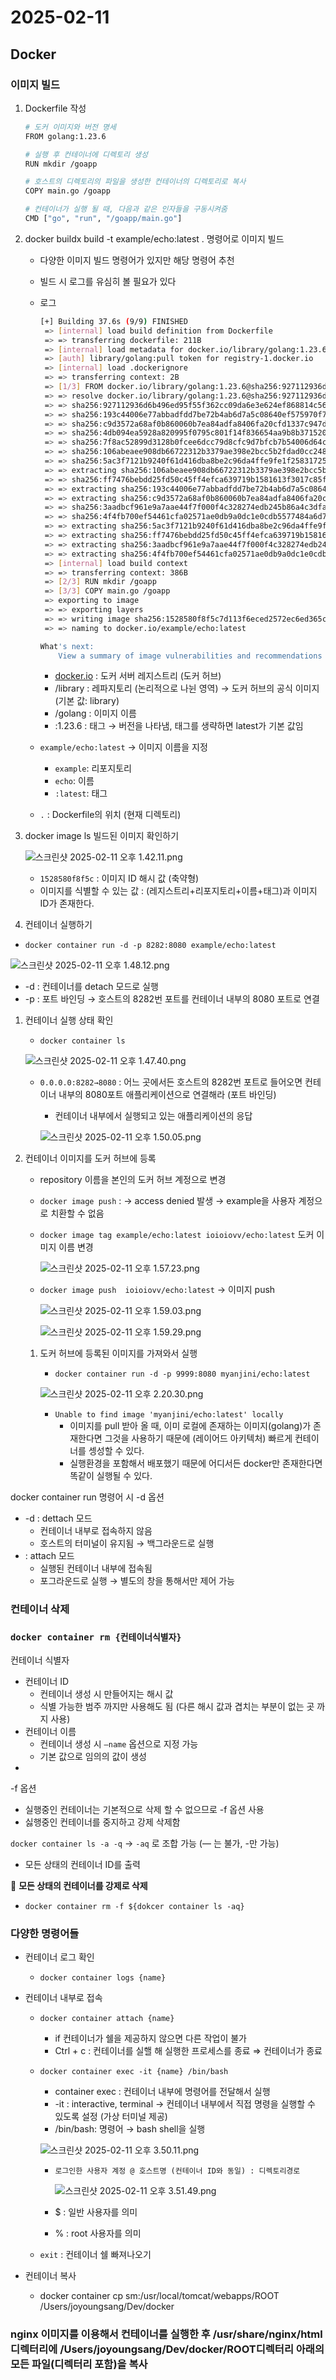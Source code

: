 # 2025-02-11

## Docker

### 이미지 빌드

1. Dockerfile 작성
    
    ```bash
    # 도커 이미지와 버전 명세
    FROM golang:1.23.6
    
    # 실행 후 컨테이너에 디렉토리 생성
    RUN mkdir /goapp
    
    # 호스트의 디렉토리의 파일을 생성한 컨테이너의 디렉토리로 복사
    COPY main.go /goapp
    
    # 컨테이너가 실행 될 때, 다음과 같은 인자들을 구동시켜줌
    CMD ["go", "run", "/goapp/main.go"]
    ```
    
2. docker buildx build -t example/echo:latest .  명령어로 이미지 빌드
    - 다양한 이미지 빌드 명령어가 있지만 해당 명령어 추천
    - 빌드 시 로그를 유심히 볼 필요가 있다
    - 로그
        
        ```bash
        [+] Building 37.6s (9/9) FINISHED                                                                                                    docker:desktop-linux
         => [internal] load build definition from Dockerfile                                                                                                 0.0s
         => => transferring dockerfile: 211B                                                                                                                 0.0s
         => [internal] load metadata for docker.io/library/golang:1.23.6                                                                                     4.7s
         => [auth] library/golang:pull token for registry-1.docker.io                                                                                        0.0s
         => [internal] load .dockerignore                                                                                                                    0.0s
         => => transferring context: 2B                                                                                                                      0.0s
         => [1/3] FROM docker.io/library/golang:1.23.6@sha256:927112936d6b496ed95f55f362cc09da6e3e624ef868814c56d55bd7323e0959                              32.0s
         => => resolve docker.io/library/golang:1.23.6@sha256:927112936d6b496ed95f55f362cc09da6e3e624ef868814c56d55bd7323e0959                               0.0s
         => => sha256:927112936d6b496ed95f55f362cc09da6e3e624ef868814c56d55bd7323e0959 10.06kB / 10.06kB                                                     0.0s
         => => sha256:193c44006e77abbadfdd7be72b4ab6d7a5c08640ef575970f722b798ee7800ac 23.60MB / 23.60MB                                                     7.1s
         => => sha256:c9d3572a68af0b860060b7ea84adfa8406fa20cfd1337c947dfb661aa965eee7 64.36MB / 64.36MB                                                    22.5s
         => => sha256:4db094ea5928a820995f0795c801f14f836654aa9b8b3715208e6d2acbff5094 2.32kB / 2.32kB                                                       0.0s
         => => sha256:7f8ac52899d3128b0fcee6dcc79d8cfc9d7bfcb7b54006d64cb92a2eec655dca 2.82kB / 2.82kB                                                       0.0s
         => => sha256:106abeaee908db66722312b3379ae398e2bcc5b2fdad0cc248509efa14a819ff 48.31MB / 48.31MB                                                    10.3s
         => => sha256:5ac3f7121b9240f61d416dba8be2c96da4ffe9fe1f25831725071946bb7fc54f 86.38MB / 86.38MB                                                    24.2s
         => => extracting sha256:106abeaee908db66722312b3379ae398e2bcc5b2fdad0cc248509efa14a819ff                                                            1.7s
         => => sha256:ff7476bebdd25fd50c45ff4efca639719b1581613f3017c85f08e38a2d5a441f 70.67MB / 70.67MB                                                    28.1s
         => => extracting sha256:193c44006e77abbadfdd7be72b4ab6d7a5c08640ef575970f722b798ee7800ac                                                            0.4s
         => => extracting sha256:c9d3572a68af0b860060b7ea84adfa8406fa20cfd1337c947dfb661aa965eee7                                                            2.0s
         => => sha256:3aadbcf961e9a7aae44f7f000f4c328274edb245b86a4c3dfac539c3376f1f77 126B / 126B                                                          23.9s
         => => sha256:4f4fb700ef54461cfa02571ae0db9a0dc1e0cdb5577484a6d75e68dc38e8acc1 32B / 32B                                                            24.3s
         => => extracting sha256:5ac3f7121b9240f61d416dba8be2c96da4ffe9fe1f25831725071946bb7fc54f                                                            1.6s
         => => extracting sha256:ff7476bebdd25fd50c45ff4efca639719b1581613f3017c85f08e38a2d5a441f                                                            3.6s
         => => extracting sha256:3aadbcf961e9a7aae44f7f000f4c328274edb245b86a4c3dfac539c3376f1f77                                                            0.0s
         => => extracting sha256:4f4fb700ef54461cfa02571ae0db9a0dc1e0cdb5577484a6d75e68dc38e8acc1                                                            0.0s
         => [internal] load build context                                                                                                                    0.0s
         => => transferring context: 386B                                                                                                                    0.0s
         => [2/3] RUN mkdir /goapp                                                                                                                           0.8s
         => [3/3] COPY main.go /goapp                                                                                                                        0.0s
         => exporting to image                                                                                                                               0.0s
         => => exporting layers                                                                                                                              0.0s
         => => writing image sha256:1528580f8f5c7d113f6eced2572ec6ed365c11f42dcec1f16ffdb5b4a2b5a44a                                                         0.0s
         => => naming to docker.io/example/echo:latest                                                                                                       0.0s
        
        What's next:
            View a summary of image vulnerabilities and recommendations → docker scout quickview
        ```
        
        - [docker.io](http://docker.io) : 도커 서버 레지스트리 (도커 허브)
        - /library : 레파지토리 (논리적으로 나뉜 영역) → 도커 허브의 공식 이미지 (기본 값: library)
        - /golang : 이미지 이름
        - :1.23.6 : 태그 → 버전을 나타냄, 태그를 생략하면 latest가 기본 값임
    - `example/echo:latest`  → 이미지 이름을 지정
        - `example`: 리포지토리
        - `echo`: 이름
        - `:latest`: 태그
    - `.` : Dockerfile의 위치 (현재 디렉토리)
3. docker image ls  빌드된 이미지 확인하기
    
    ![스크린샷 2025-02-11 오후 1.42.11.png](2025-02-11%2019731929244c8003a753ff983e1301dc/%E1%84%89%E1%85%B3%E1%84%8F%E1%85%B3%E1%84%85%E1%85%B5%E1%86%AB%E1%84%89%E1%85%A3%E1%86%BA_2025-02-11_%E1%84%8B%E1%85%A9%E1%84%92%E1%85%AE_1.42.11.png)
    
    - `1528580f8f5c` : 이미지 ID 해시 값 (축약형)
    - 이미지를 식별할 수 있는 값 : (레지스트리+리포지토리+이름+태그)과 이미지 ID가 존재한다.

4. 컨테이너 실행하기

- `docker container run -d -p 8282:8080 example/echo:latest`

![스크린샷 2025-02-11 오후 1.48.12.png](2025-02-11%2019731929244c8003a753ff983e1301dc/%E1%84%89%E1%85%B3%E1%84%8F%E1%85%B3%E1%84%85%E1%85%B5%E1%86%AB%E1%84%89%E1%85%A3%E1%86%BA_2025-02-11_%E1%84%8B%E1%85%A9%E1%84%92%E1%85%AE_1.48.12.png)

- -d : 컨테이너를 detach 모드로 실행
- -p : 포트 바인딩 → 호스트의 8282번 포트를 컨테이너 내부의 8080 포트로 연결
1. 컨테이너 실행 상태 확인
    - `docker container ls`
    
    ![스크린샷 2025-02-11 오후 1.47.40.png](2025-02-11%2019731929244c8003a753ff983e1301dc/%E1%84%89%E1%85%B3%E1%84%8F%E1%85%B3%E1%84%85%E1%85%B5%E1%86%AB%E1%84%89%E1%85%A3%E1%86%BA_2025-02-11_%E1%84%8B%E1%85%A9%E1%84%92%E1%85%AE_1.47.40.png)
    
    - `0.0.0.0:8282→8080` : 어느 곳에서든 호스트의 8282번 포트로 들어오면 컨테이너 내부의 8080포트 애플리케이션으로 연결해라 (포트 바인딩)
        - 컨테이너 내부에서 실행되고 있는 애플리케이션의 응답
        
        ![스크린샷 2025-02-11 오후 1.50.05.png](2025-02-11%2019731929244c8003a753ff983e1301dc/%E1%84%89%E1%85%B3%E1%84%8F%E1%85%B3%E1%84%85%E1%85%B5%E1%86%AB%E1%84%89%E1%85%A3%E1%86%BA_2025-02-11_%E1%84%8B%E1%85%A9%E1%84%92%E1%85%AE_1.50.05.png)
        
2. 컨테이너 이미지를 도커 허브에 등록
    - repository 이름을 본인의 도커 허브 계정으로 변경
    - `docker image push` : → access denied 발생 → example을 사용자 계정으로 치환할 수 없음
    - `docker image tag example/echo:latest ioioiovv/echo:latest` 도커 이미지 이름 변경
        
        ![스크린샷 2025-02-11 오후 1.57.23.png](2025-02-11%2019731929244c8003a753ff983e1301dc/%E1%84%89%E1%85%B3%E1%84%8F%E1%85%B3%E1%84%85%E1%85%B5%E1%86%AB%E1%84%89%E1%85%A3%E1%86%BA_2025-02-11_%E1%84%8B%E1%85%A9%E1%84%92%E1%85%AE_1.57.23.png)
        
    - `docker image push  ioioiovv/echo:latest` → 이미지 push
        
        ![스크린샷 2025-02-11 오후 1.59.03.png](2025-02-11%2019731929244c8003a753ff983e1301dc/%E1%84%89%E1%85%B3%E1%84%8F%E1%85%B3%E1%84%85%E1%85%B5%E1%86%AB%E1%84%89%E1%85%A3%E1%86%BA_2025-02-11_%E1%84%8B%E1%85%A9%E1%84%92%E1%85%AE_1.59.03.png)
        
        ![스크린샷 2025-02-11 오후 1.59.29.png](2025-02-11%2019731929244c8003a753ff983e1301dc/%E1%84%89%E1%85%B3%E1%84%8F%E1%85%B3%E1%84%85%E1%85%B5%E1%86%AB%E1%84%89%E1%85%A3%E1%86%BA_2025-02-11_%E1%84%8B%E1%85%A9%E1%84%92%E1%85%AE_1.59.29.png)
        
    1. 도커 허브에 등록된 이미지를 가져와서 실행
        - `docker container run -d -p 9999:8080 myanjini/echo:latest`
        
        ![스크린샷 2025-02-11 오후 2.20.30.png](2025-02-11%2019731929244c8003a753ff983e1301dc/%E1%84%89%E1%85%B3%E1%84%8F%E1%85%B3%E1%84%85%E1%85%B5%E1%86%AB%E1%84%89%E1%85%A3%E1%86%BA_2025-02-11_%E1%84%8B%E1%85%A9%E1%84%92%E1%85%AE_2.20.30.png)
        
        - `Unable to find image 'myanjini/echo:latest' locally`
            - 이미지를 pull 받아 올 때, 이미 로컬에 존재하는 이미지(golang)가 존재한다면 그것을 사용하기 때문에 (레이어드 아키텍처) 빠르게 컨테이너를 셍성할 수 있다.
            - 실행환경을 포함해서 배포했기 때문에 어디서든 docker만 존재한다면 똑같이 실행될 수 있다.

docker container run 명령어 시 -d 옵션

- -d : dettach 모드
    - 컨테이너 내부로 접속하지 않음
    - 호스트의 터미널이 유지됨 → 백그라운드로 실행
- : attach 모드
    - 실행된 컨테이너 내부에 접속됨
    - 포그라운드로 실행 → 별도의 창을 통해서만 제어 가능

### 컨테이너 삭제

### `docker container rm {컨테이너식별자}`

컨테이너 식별자

- 컨테이너 ID
    - 컨테이너 생성 시 만들어지는 해시 값
    - 식별 가능한 범주 까지만 사용해도 됨 (다른 해시 값과 겹치는 부분이 없는 곳 까지 사용)
- 컨테이너 이름
    - 컨테이너 생성 시 `—name` 옵션으로 지정 가능
    - 기본 값으로 임의의 값이 생성
- 

-f 옵션

- 실행중인 컨테이너는 기본적으로 삭제 할 수 없으므로 -f 옵션 사용
- 싫행중인 컨테이너를 중지하고 강제 삭제함

`docker container ls -a -q` → `-aq` 로 조합 가능 (— 는 불가, -만 가능)

- 모든 상태의 컨테이너 ID를 출력

🌟  **모든 상태의 컨테이너를 강제로 삭제**

- `docker container rm -f ${dokcer container ls -aq}`

### 다양한 명령어들

- 컨테이너 로그 확인
    - `docker container logs {name}`
- 컨테이너 내부로 접속
    - `docker container attach {name}`
        - if 컨테이너가 쉘을 제공하지 않으면 다른 작업이 불가
        - Ctrl + c : 컨테이너를 실핼 해 실행한 프로세스를 종료 ⇒ 컨테이너가 종료
    - `docker container exec -it {name} /bin/bash`
        - container exec : 컨테이너 내부에 명령어를 전달해서 실행
        - -it : interactive, terminal → 컨테이너 내부에서 직접 명령을 실행할 수 있도록 설정 (가상 터미널 제공)
        - /bin/bash: 명령어 → bash shell을 실행
        
        ![스크린샷 2025-02-11 오후 3.50.11.png](2025-02-11%2019731929244c8003a753ff983e1301dc/%E1%84%89%E1%85%B3%E1%84%8F%E1%85%B3%E1%84%85%E1%85%B5%E1%86%AB%E1%84%89%E1%85%A3%E1%86%BA_2025-02-11_%E1%84%8B%E1%85%A9%E1%84%92%E1%85%AE_3.50.11.png)
        
        - `로그인한 사용자 계정 @ 호스트명 (컨테이너 ID와 동일) : 디렉토리경로`
            
            ![스크린샷 2025-02-11 오후 3.51.49.png](2025-02-11%2019731929244c8003a753ff983e1301dc/%E1%84%89%E1%85%B3%E1%84%8F%E1%85%B3%E1%84%85%E1%85%B5%E1%86%AB%E1%84%89%E1%85%A3%E1%86%BA_2025-02-11_%E1%84%8B%E1%85%A9%E1%84%92%E1%85%AE_3.51.49.png)
            
        - $ : 일반 사용자를 의미
        - % : root 사용자를 의미
    - `exit` : 컨테이너 쉘 빠져나오기
    
- 컨테이너 복사
    - docker container cp sm:/usr/local/tomcat/webapps/ROOT /Users/joyoungsang/Dev/docker

### nginx 이미지를 이용해서 컨테이너를 실행한 후 /**usr/share/nginx/html 디렉터리에 /Users/joyoungsang/Dev/docker/ROOT디렉터리 아래의 모든 파일(디렉터리 포함)을 복사**